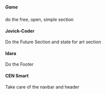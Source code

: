 ##### Game

do the free, open, simple section

#### Jovick-Coder

Do the Future Section and state for art section

#### Idara

Do the Footer

#### CEN Smart

Take care of the navbar and header
